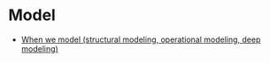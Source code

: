 # Model

* [When we model (structural modeling, operational modeling, deep modeling)](http://therealadam.com/2015/06/30/when-we-model/)
